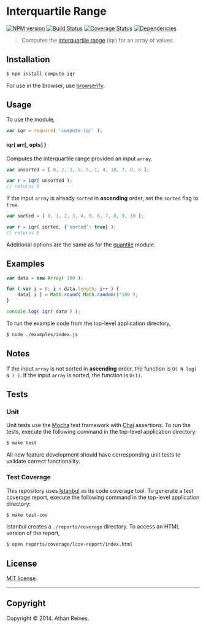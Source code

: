 Interquartile Range
===
[![NPM version][npm-image]][npm-url] [![Build Status][travis-image]][travis-url] [![Coverage Status][coveralls-image]][coveralls-url] [![Dependencies][dependencies-image]][dependencies-url]

> Computes the [interquartile range](http://en.wikipedia.org/wiki/Interquartile_range) (iqr) for an array of values.


## Installation

``` bash
$ npm install compute-iqr
```

For use in the browser, use [browserify](https://github.com/substack/node-browserify).


## Usage

To use the module,

``` javascript
var iqr = require( 'compute-iqr' );
```


#### iqr( arr[, opts] )

Computes the interquartile range provided an input `array`.

``` javascript
var unsorted = [ 8, 2, 3, 9, 5, 1, 4, 10, 7, 0, 6 ];

var r = iqr( unsorted );
// returns 6
```

If the input `array` is already `sorted` in __ascending__ order, set the `sorted` flag to `true`.

``` javascript
var sorted = [ 0, 1, 2, 3, 4, 5, 6, 7, 8, 9, 10 ];

var r = iqr( sorted, {'sorted': true} );
// returns 6
```

Additional options are the same as for the [quantile](https://github.com/compute-io/quantile) module.


## Examples

``` javascript
var data = new Array( 100 );

for ( var i = 0; i < data.length; i++ ) {
	data[ i ] = Math.round( Math.random()*100 );
}

console.log( iqr( data ) );
```

To run the example code from the top-level application directory,

``` bash
$ node ./examples/index.js
```


## Notes

If the input `array` is not sorted in __ascending__ order, the function is `O( N log( N ) )`. If the input `array` is sorted, the function is `O(1)`.


## Tests

### Unit

Unit tests use the [Mocha](http://visionmedia.github.io/mocha) test framework with [Chai](http://chaijs.com) assertions. To run the tests, execute the following command in the top-level application directory:

``` bash
$ make test
```

All new feature development should have corresponding unit tests to validate correct functionality.


### Test Coverage

This repository uses [Istanbul](https://github.com/gotwarlost/istanbul) as its code coverage tool. To generate a test coverage report, execute the following command in the top-level application directory:

``` bash
$ make test-cov
```

Istanbul creates a `./reports/coverage` directory. To access an HTML version of the report,

``` bash
$ open reports/coverage/lcov-report/index.html
```


## License

[MIT license](http://opensource.org/licenses/MIT). 


---
## Copyright

Copyright &copy; 2014. Athan Reines.


[npm-image]: http://img.shields.io/npm/v/compute-iqr.svg
[npm-url]: https://npmjs.org/package/compute-iqr

[travis-image]: http://img.shields.io/travis/compute-io/iqr/master.svg
[travis-url]: https://travis-ci.org/compute-io/iqr

[coveralls-image]: https://img.shields.io/coveralls/compute-io/iqr/master.svg
[coveralls-url]: https://coveralls.io/r/compute-io/iqr?branch=master

[dependencies-image]: http://img.shields.io/david/compute-io/iqr.svg
[dependencies-url]: https://david-dm.org/compute-io/iqr

[dev-dependencies-image]: http://img.shields.io/david/dev/compute-io/iqr.svg
[dev-dependencies-url]: https://david-dm.org/dev/compute-io/iqr

[github-issues-image]: http://img.shields.io/github/issues/compute-io/iqr.svg
[github-issues-url]: https://github.com/compute-io/iqr/issues
